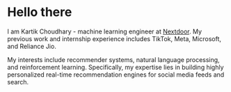 <!-- ![pngfind com-header-design-png-3700585](https://user-images.githubusercontent.com/28764820/133153681-bfe6114b-4540-4ab7-96cc-b6af278aa64c.png) -->

# Hello there

I am Kartik Choudhary - machine learning engineer at [Nextdoor](https://github.com/nextdoor). My previous work and internship experience includes TikTok, Meta, Microsoft, and Reliance Jio.

My interests include recommender systems, natural language processing, and reinforcement learning. Specifically, my expertise lies in building highly personalized real-time recommendation engines for social media feeds and search.
